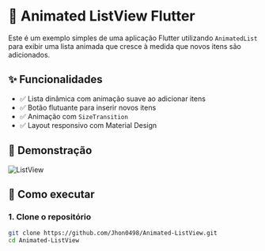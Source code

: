 # 📱 Animated ListView Flutter

Este é um exemplo simples de uma aplicação Flutter utilizando `AnimatedList` para exibir uma lista animada que cresce à medida que novos itens são adicionados.

## ✨ Funcionalidades

- ✅ Lista dinâmica com animação suave ao adicionar itens
- ✅ Botão flutuante para inserir novos itens
- ✅ Animação com `SizeTransition`
- ✅ Layout responsivo com Material Design

## 📸 Demonstração

![ListView](https://github.com/user-attachments/assets/28279e3d-eb64-4779-b294-a50679b6129a)


## 🚀 Como executar

### 1. Clone o repositório

```bash
git clone https://github.com/Jhon0498/Animated-ListView.git
cd Animated-ListView

